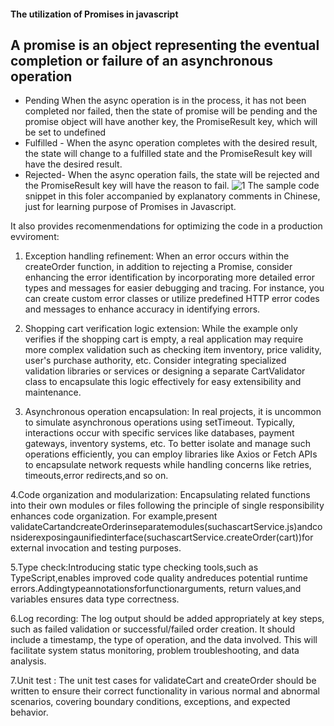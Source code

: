 #### The utilization of Promises in javascript
A promise is an object representing the eventual completion or failure of an asynchronous operation
-
- Pending When the async operation is in the process, it has not been completed nor failed, then the state of promise will be pending and the promise object will have another key, the PromiseResult key, which will be set to undefined
- Fulfilled - When the async operation completes with the desired result, the state will change to a fulfilled state and the PromiseResult key will have the desired result.
- Rejected- When the async operation fails, the state will be rejected and the PromiseResult key will have the reason to fail.
![1](https://github.com/mingyu110/Best-Practice/assets/48540798/afba4637-5baa-435e-a6fd-6e357aae0cd7)
The sample code snippet in this foler accompanied by explanatory comments in Chinese, just for learning purpose of Promises in Javascript.

It also provides recomenmendations for optimizing the code in a production evviroment:

1. Exception handling refinement: When an error occurs within the createOrder function, in addition to rejecting a Promise, consider enhancing the error identification by incorporating more detailed error types and messages for easier debugging and tracing. For instance, you can create custom error classes or utilize predefined HTTP error codes and messages to enhance accuracy in identifying errors.

2. Shopping cart verification logic extension: While the example only verifies if the shopping cart is empty, a real application may require more complex validation such as checking item inventory, price validity, user's purchase authority, etc. Consider integrating specialized validation libraries or services or designing a separate CartValidator class to encapsulate this logic effectively for easy extensibility and maintenance.

3. Asynchronous operation encapsulation: In real projects, it is uncommon to simulate asynchronous operations using setTimeout. Typically, interactions occur with specific services like databases, payment gateways, inventory systems, etc. To better isolate and manage such operations efficiently, you can employ libraries like Axios or Fetch APIs to encapsulate network requests while handling concerns like retries, timeouts,error redirects,and so on.

4.Code organization and modularization: Encapsulating related functions into their own modules or files following the principle of single responsibility enhances code organization. For example,present validateCartandcreateOrderinseparatemodules(suchascartService.js)andconsiderexposingaunifiedinterface(suchascartService.createOrder(cart))for external invocation and testing purposes.

5.Type check:Introducing static type checking tools,such as TypeScript,enables improved code quality andreduces potential runtime errors.Addingtypeannotationsforfunctionarguments,
return values,and variables ensures data type correctness.

6.Log recording: The log output should be added appropriately at key steps, such as failed validation or successful/failed order creation. It should include a timestamp, the type of operation, and the data involved. This will facilitate system status monitoring, problem troubleshooting, and data analysis.

7.Unit test : The unit test cases for validateCart and createOrder should be written to ensure their correct functionality in various normal and abnormal scenarios, covering boundary conditions, exceptions, and expected behavior.

